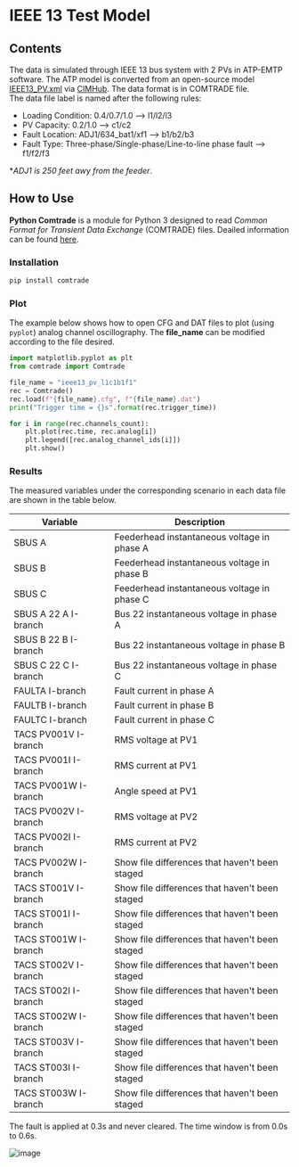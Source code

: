 # IEEE 13 Test Model
## Contents
The data is simulated through IEEE 13 bus system with 2 PVs in ATP-EMTP software. The ATP model is converted from an open-source model [IEEE13_PV.xml](https://github.com/GRIDAPPSD/CIMHub/blob/feature/SETO/OEDI/xml/IEEE13_PV.xml) via [CIMHub](https://github.com/GRIDAPPSD/CIMHub/tree/feature/SETO). The data format is in COMTRADE file.<br>
The data file label is named after the following rules:<br>
* Loading Condition: 0.4/0.7/1.0 --> l1/l2/l3<br>
* PV Capacity: 0.2/1.0 --> c1/c2<br>
* Fault Location: ADJ1/634_bat1/xf1 --> b1/b2/b3<br>
* Fault Type: Three-phase/Single-phase/Line-to-line phase fault --> f1/f2/f3<br>

*_ADJ1 is 250 feet awy from the feeder_.<br>

## How to Use
**Python Comtrade** is a module for Python 3 designed to read *Common Format for Transient Data Exchange* (COMTRADE) files. Deailed information can be found [here](https://github.com/dparrini/python-comtrade).
### Installation

```python
pip install comtrade
```

### Plot
The example below shows how to open CFG and DAT files to plot (using `pyplot`) analog channel oscillography. The **file_name** can be modified according to the file desired.

```python
import matplotlib.pyplot as plt
from comtrade import Comtrade

file_name = "ieee13_pv_l1c1b1f1"
rec = Comtrade()
rec.load(f"{file_name}.cfg", f"{file_name}.dat")
print("Trigger time = {}s".format(rec.trigger_time))

for i in range(rec.channels_count):
    plt.plot(rec.time, rec.analog[i])
    plt.legend([rec.analog_channel_ids[i]])
    plt.show()
```


### Results
The measured variables under the corresponding scenario in each data file are shown in the table below. 

| Variable | Description |
| --- | --- |
| SBUS A | Feederhead instantaneous voltage in phase A |
| SBUS B| Feederhead instantaneous voltage in phase B |
| SBUS C| Feederhead instantaneous voltage in phase C |
| SBUS A 22 A I-branch| Bus 22 instantaneous voltage in phase A |
| SBUS B 22 B I-branch| Bus 22 instantaneous voltage in phase B |
| SBUS C 22 C I-branch| Bus 22 instantaneous voltage in phase C |
| FAULTA I-branch| Fault current in phase A |
| FAULTB I-branch| Fault current in phase B |
| FAULTC I-branch| Fault current in phase C |
| TACS PV001V I-branch| RMS voltage at PV1 |
| TACS PV001I I-branch| RMS current at PV1 |
| TACS PV001W I-branch| Angle speed at PV1 |
| TACS PV002V I-branch| RMS voltage at PV2 |
| TACS PV002I I-branch| RMS current at PV2 |
| TACS PV002W I-branch| Show file differences that haven't been staged |
| TACS ST001V I-branch| Show file differences that haven't been staged |
| TACS ST001I I-branch| Show file differences that haven't been staged |
| TACS ST001W I-branch| Show file differences that haven't been staged |
| TACS ST002V I-branch| Show file differences that haven't been staged |
| TACS ST002I I-branch| Show file differences that haven't been staged |
| TACS ST002W I-branch| Show file differences that haven't been staged |
| TACS ST003V I-branch| Show file differences that haven't been staged |
| TACS ST003I I-branch| Show file differences that haven't been staged |
| TACS ST003W I-branch| Show file differences that haven't been staged |


The fault is applied at 0.3s and never cleared. The time window is from 0.0s to 0.6s.<br>

![image](https://user-images.githubusercontent.com/113486786/205100327-bf760968-2ea3-4d1a-a98d-8b5e865bf8f9.png)
